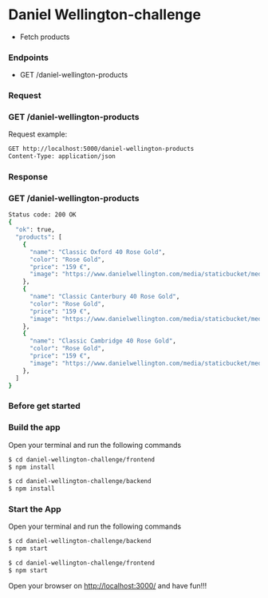 # Daniel Wellington-challenge

- Fetch products

### Endpoints

- GET /daniel-wellington-products

### Request

### GET /daniel-wellington-products

Request example:

```sh
GET http://localhost:5000/daniel-wellington-products
Content-Type: application/json
```

### Response

### GET /daniel-wellington-products

```sh
Status code: 200 OK
{
  "ok": true,
  "products": [
    {
      "name": "Classic Oxford 40 Rose Gold",
      "color": "Rose Gold",
      "price": "159 €",
      "image": "https://www.danielwellington.com/media/staticbucket/media/catalog/product/c/l/cl40-oxford-rg_1_1.png"
    },
    {
      "name": "Classic Canterbury 40 Rose Gold",
      "color": "Rose Gold",
      "price": "159 €",
      "image": "https://www.danielwellington.com/media/staticbucket/media/catalog/product/c/l/cl40-canterbury-rg_2.png"
    },
    {
      "name": "Classic Cambridge 40 Rose Gold",
      "color": "Rose Gold",
      "price": "159 €",
      "image": "https://www.danielwellington.com/media/staticbucket/media/catalog/product/c/l/cl40-cambridge-rg_1.png"
    },
  ]
}
```

### Before get started

### Build the app

Open your terminal and run the following commands

```sh
$ cd daniel-wellington-challenge/frontend
$ npm install
```

```sh
$ cd daniel-wellington-challenge/backend
$ npm install
```

### Start the App

Open your terminal and run the following commands

```sh
$ cd daniel-wellington-challenge/backend
$ npm start
```

```sh
$ cd daniel-wellington-challenge/frontend
$ npm start
```

Open your browser on [http://localhost:3000/] and have fun!!!

[//]: #
[http://localhost:3000/]: http://localhost:3000/

